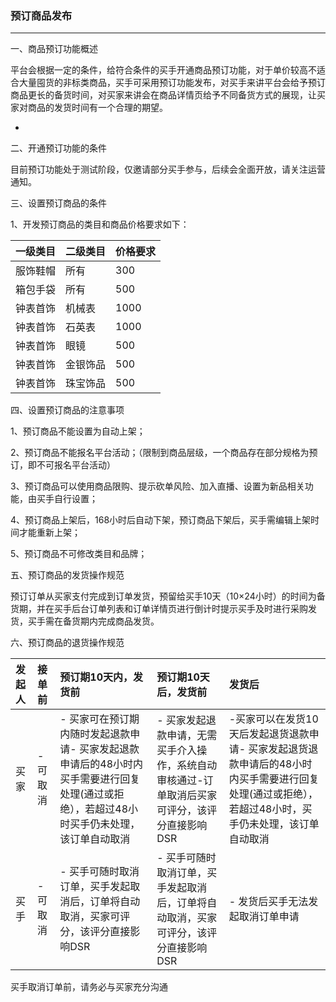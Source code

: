 ### 预订商品发布

---

一、商品预订功能概述

平台会根据一定的条件，给符合条件的买手开通商品预订功能，对于单价较高不适合大量囤货的非标类商品，买手可采用预订功能发布，对买手来讲平台会给予预订商品更长的备货时间，对买家来讲会在商品详情页给予不同备货方式的展现，让买家对商品的发货时间有一个合理的期望。

* 
二、开通预订功能的条件

目前预订功能处于测试阶段，仅邀请部分买手参与，后续会全面开放，请关注运营通知。



三、设置预订商品的条件

1、开发预订商品的类目和商品价格要求如下：

| 一级类目 | 二级类目 | 价格要求 |
| :--- | :--- | :--- |
| 服饰鞋帽 | 所有 | 300 |
| 箱包手袋 | 所有 | 500 |
| 钟表首饰 | 机械表 | 1000 |
| 钟表首饰 | 石英表 | 1000 |
| 钟表首饰 | 眼镜 | 500 |
| 钟表首饰 | 金银饰品 | 500 |
| 钟表首饰 | 珠宝饰品 | 500 |



四、设置预订商品的注意事项

1、预订商品不能设置为自动上架；

2、预订商品不能报名平台活动；（限制到商品层级，一个商品存在部分规格为预订，即不可报名平台活动）

3、预订商品可以使用商品限购、提示砍单风险、加入直播、设置为新品相关功能，由买手自行设置；

4、预订商品上架后，168小时后自动下架，预订商品下架后，买手需编辑上架时间才能重新上架；

5、预订商品不可修改类目和品牌；



五、预订商品的发货操作规范

预订订单从买家支付完成到订单发货，预留给买手10天（10×24小时）的时间为备货期，并在买手后台订单列表和订单详情页进行倒计时提示买手及时进行采购发货，买手需在备货期内完成商品发货。



六、预订商品的退货操作规范

| 发起人 | 接单前 | 预订期10天内，发货前 | 预订期10天后，发货前 | 发货后 |
| :--- | :--- | :--- | :--- | :--- |
| 买家 | - 可取消 | - 买家可在预订期内随时发起退款申请- 买家发起退款申请后的48小时内买手需要进行回复处理\(通过或拒绝），若超过48小时买手仍未处理，该订单自动取消 | - 买家发起退款申请，无需买手介入操作，系统自动审核通过-订单取消后买家可评分，该评分直接影响DSR | -买家可以在发货10天后发起退货退款申请- 买家发起退货退款申请后的48小时内买手需要进行回复处理\(通过或拒绝），若超过48小时，买手仍未处理，该订单自动取消 |
| 买手 | -可取消 | - 买手可随时取消订单，买手发起取消后，订单将自动取消，买家可评分，该评分直接影响DSR | - 买手可随时取消订单，买手发起取消后，订单将自动取消，买家可评分，该评分直接影响DSR | - 发货后买手无法发起取消订单申请 |

买手取消订单前，请务必与买家充分沟通



